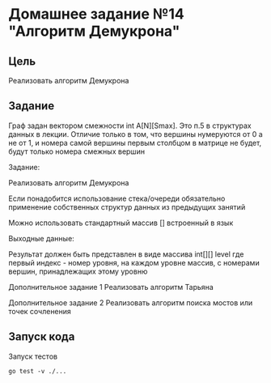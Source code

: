 # Домашнее задание №14 "Алгоритм Демукрона"

## Цель

Реализовать алгоритм Демукрона

## Задание

Граф задан вектором смежности int A[N][Smax]. Это п.5 в структурах данных в лекции. Отличие только в том, 
что вершины нумеруются от 0 а не от 1, и номера самой вершины первым столбцом в матрице не будет, 
будут только номера смежных вершин

Задание:

Реализовать алгоритм Демукрона

Если понадобится использование стека/очереди обязательно применение собственных структур данных из предыдущих занятий

Можно использовать стандартный массив [] встроенный в язык

Выходные данные:

Результат должен быть представлен в виде массива int[][] level где первый индекс - номер уровня, 
на каждом уровне массив, с номерами вершин, принадлежащих этому уровню

Дополнительное задание 1
Реализовать алгоритм Тарьяна

Дополнительное задание 2
Реализовать алгоритм поиска мостов или точек сочленения

## Запуск кода

Запуск тестов

```shell
go test -v ./...
```
